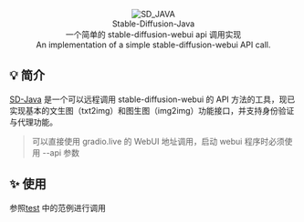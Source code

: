 <p align="center">
<img alt="SD_JAVA" src="https://user-images.githubusercontent.com/27763415/232730620-adb55dfd-93fe-4b10-96b0-cbe35d170b0f.png">
<br>
Stable-Diffusion-Java
<br>
一个简单的 stable-diffusion-webui api 调用实现
<br>
An implementation of a simple stable-diffusion-webui API call.
</p>

## 💡 简介

[SD-Java](https://github.com/JesseTzh/stable-diffusion-java) 是一个可以远程调用 stable-diffusion-webui 的 API 方法的工具，现已实现基本的文生图（txt2img）和图生图（img2img）功能接口，并支持身份验证与代理功能。
> 可以直接使用 gradio.live 的 WebUI 地址调用，启动 webui 程序时必须使用 --api 参数
## ✨ 使用

参照[test](https://github.com/JesseTzh/stable-diffusion-java/tree/main/src/main/java/com/jessetzh/test) 中的范例进行调用
